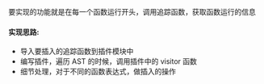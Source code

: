 要实现的功能就是在每一个函数运行开头，调用追踪函数，获取函数运行的信息

#### 实现思路:

- 导入要插入的追踪函数到插件模块中
- 编写插件，遍历 AST 的时候，调用插件中的 visitor 函数
- 细节处理，对于不同的函数表达式，做插入的操作